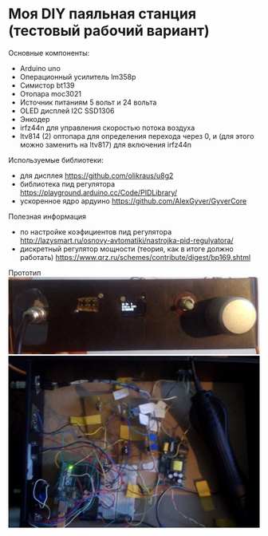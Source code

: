 # Моя DIY паяльная станция (тестовый рабочий вариант)

 Основные компоненты:
- Arduino uno
- Операционный усилитель lm358p
- Симистор bt139
- Отопара moc3021
- Источник питаниям 5 вольт и 24 вольта
- OLED дисплей I2C SSD1306
- Энкодер 
- irfz44n для управления скоростью потока воздуха
- ltv814 (2) оптопара для определения перехода через 0, и (для этого можно заменить на ltv817) для включения irfz44n

Используемые библиотеки:
- для дисплея https://github.com/olikraus/u8g2
- библиотека пид регулятора https://playground.arduino.cc/Code/PIDLibrary/
- ускоренное ядро ардуино https://github.com/AlexGyver/GyverCore

Полезная информация
- по настройке коэфициентов пид регулятора http://lazysmart.ru/osnovy-avtomatiki/nastrojka-pid-regulyatora/
- дискретный регулятор мощности (теория, как в итоге должно работать) https://www.qrz.ru/schemes/contribute/digest/bp169.shtml

Прототип
![скрин](https://github.com/Igor-kor/SolderingStantion/blob/master/foto1.jpg)
![скрин](https://github.com/Igor-kor/SolderingStantion/blob/master/foto2.jpg)

